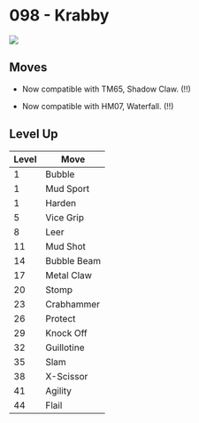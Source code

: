 # 098 - Krabby
![][098]

## Moves

 - Now compatible with TM65, Shadow Claw. (!!)

 - Now compatible with HM07, Waterfall. (!!)

## Level Up

Level | Move
---   | ---
  1   | Bubble
  1   | Mud Sport
  1   | Harden
  5   | Vice Grip
  8   | Leer
 11   | Mud Shot
 14   | Bubble Beam
 17   | Metal Claw
 20   | Stomp
 23   | Crabhammer
 26   | Protect
 29   | Knock Off
 32   | Guillotine
 35   | Slam
 38   | X-Scissor
 41   | Agility
 44   | Flail



[098]: /img/pokemon/098.png
